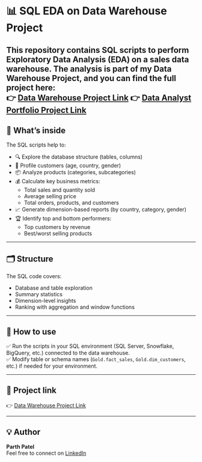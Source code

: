 # 📊 SQL EDA on Data Warehouse Project

This repository contains **SQL scripts** to perform **Exploratory Data Analysis (EDA)** on a **sales data warehouse**. The analysis is part of my **Data Warehouse Project**, and you can find the full project here:  
👉 [Data Warehouse Project Link](https://github.com/parthkumarmpatel/SQL-Data-Warehouse)
👉 [Data Analyst Portfolio Project Link](https://github.com/parthkumarmpatel/SQL-Data-Analyst-Portfolio-)
---

## 🚀 What’s inside

The SQL scripts help to:
- 🔍 Explore the database structure (tables, columns)
- 👥 Profile customers (age, country, gender)
- 📦 Analyze products (categories, subcategories)
- 💰 Calculate key business metrics:
  - Total sales and quantity sold
  - Average selling price
  - Total orders, products, and customers
- 📈 Generate dimension-based reports (by country, category, gender)
- 🏆 Identify top and bottom performers:
  - Top customers by revenue
  - Best/worst selling products

---

## 🗂 Structure

The SQL code covers:
- Database and table exploration  
- Summary statistics  
- Dimension-level insights  
- Ranking with aggregation and window functions  

---

## 📌 How to use

✅ Run the scripts in your SQL environment (SQL Server, Snowflake, BigQuery, etc.) connected to the data warehouse.  
✅ Modify table or schema names (`Gold.fact_sales`, `Gold.dim_customers`, etc.) if needed for your environment.

---

## 🔗 Project link

👉 [Data Warehouse Project Link](https://github.com/parthkumarmpatel/SQL-Data-Warehouse)

---

## 💡 Author

**Parth Patel**  
Feel free to connect on [LinkedIn](https://www.linkedin.com/in/parthkumar-patel21)
